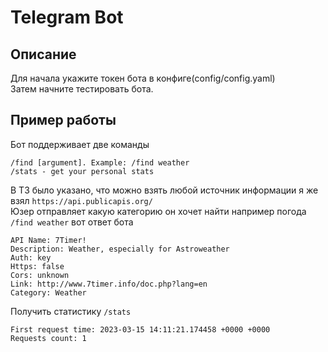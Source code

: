 # Telegram Bot 
## Описание 
Для начала укажите токен бота в конфиге(config/config.yaml)  
Затем начните тестировать бота.  
## Пример работы 
Бот поддерживает две команды  
```
/find [argument]. Example: /find weather
/stats - get your personal stats
```
В ТЗ было указано, что можно взять любой источник информации я же взял ```https://api.publicapis.org/```   
Юзер отправляет какую категорию он хочет найти например погода ```/find weather``` вот ответ бота  
```
API Name: 7Timer!
Description: Weather, especially for Astroweather
Auth: key
Https: false
Cors: unknown
Link: http://www.7timer.info/doc.php?lang=en
Category: Weather
```
Получить статистику ```/stats```  
```
First request time: 2023-03-15 14:11:21.174458 +0000 +0000
Requests count: 1
```

